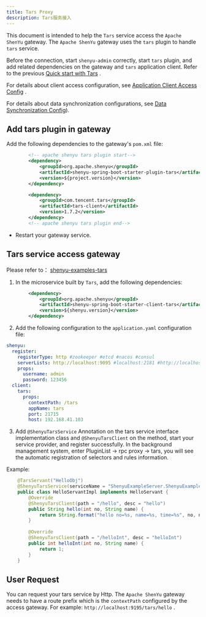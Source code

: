 ```yaml
---
title: Tars Proxy
description: Tars服务接入
---
```


This document is intended to help the `Tars` service access the `Apache ShenYu` gateway. The `Apache ShenYu` gateway uses the `tars` plugin to handle `tars` service.

Before the connection, start `shenyu-admin` correctly, start `tars` plugin, and add related dependencies on the gateway and `tars` application client. Refer to the previous [Quick start with Tars](../quick-start/quick-start-tars) .

For details about client access configuration, see [Application Client Access Config](./register-center-access) .

For details about data synchronization configurations, see [Data Synchronization Config](./use-data-sync)).


## Add tars plugin in gateway


Add the following dependencies to the gateway's `pom.xml` file:


```xml
        <!-- apache shenyu tars plugin start-->
        <dependency>
            <groupId>org.apache.shenyu</groupId>
            <artifactId>shenyu-spring-boot-starter-plugin-tars</artifactId>
            <version>${project.version}</version>
        </dependency>

        <dependency>
            <groupId>com.tencent.tars</groupId>
            <artifactId>tars-client</artifactId>
            <version>1.7.2</version>
        </dependency>
        <!-- apache shenyu tars plugin end-->
```

* Restart your gateway service.

## Tars service access gateway

Please refer to： [shenyu-examples-tars](https://github.com/apache/incubator-shenyu/tree/v2.4.0/shenyu-examples/shenyu-examples-tars)

1. In the microservice built by `Tars`, add the following dependencies:


```xml
        <dependency>
            <groupId>org.apache.shenyu</groupId>
            <artifactId>shenyu-spring-boot-starter-client-tars</artifactId>
            <version>${shenyu.version}</version>
        </dependency>
```

2. Add the following configuration to the `application.yaml` configuration file:

```yaml
shenyu:
  register:
    registerType: http #zookeeper #etcd #nacos #consul
    serverLists: http://localhost:9095 #localhost:2181 #http://localhost:2379 #localhost:8848
    props:
      username: admin
      password: 123456
  client:
    tars:
      props:
        contextPath: /tars
        appName: tars
        port: 21715
        host: 192.168.41.103
```

3. Add `@ShenyuTarsService` Annotation on the tars service interface implementation class and `@ShenyuTarsClient` on the method, start your service provider, and register successfully. In the background management system, enter PluginList -> rpc proxy -> tars, you will see the automatic registration of selectors and rules information.

Example:

```java
    @TarsServant("HelloObj")
    @ShenyuTarsService(serviceName = "ShenyuExampleServer.ShenyuExampleApp.HelloObj")
    public class HelloServantImpl implements HelloServant {
        @Override
        @ShenyuTarsClient(path = "/hello", desc = "hello")
        public String hello(int no, String name) {
            return String.format("hello no=%s, name=%s, time=%s", no, name, System.currentTimeMillis());
        }
    
        @Override
        @ShenyuTarsClient(path = "/helloInt", desc = "helloInt")
        public int helloInt(int no, String name) {
            return 1;
        }
    }

```

## User Request

You can request your tars service by Http. The `Apache ShenYu` gateway needs to have a route prefix which is the `contextPath` configured by the access gateway. For example: `http://localhost:9195/tars/hello` .

